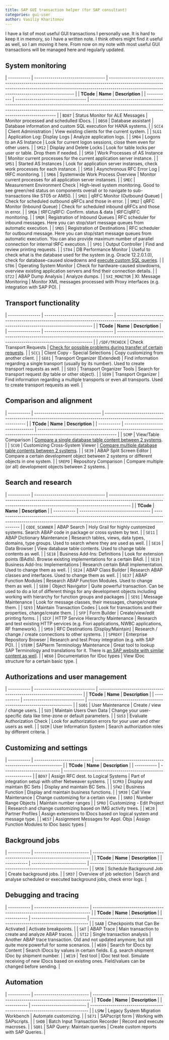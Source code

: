 ```yaml
---
title: SAP GUI transaction helper (for SAP consultant)
categories: gui-user
author: Vasiliy Kharitonov
---
```


I have a list of most useful GUI transactions I personally use. It is hard to
keep it in memory, so I have a written note. I think others might find it useful
as well, so I am moving it here. From now on my note with most useful GUI
transactions will be managed here and regularly updated.

## System monitoring

| -----------   | ----------------------------------- | ------------------------------------------------------------------------------------------------------------------------------------------------------------------------------------------------------------------------- |
| **TCode**     | **Name**                            | **Description**                                                                                                                                                                                                           |
| -----------   | ----------------------------------- | ------------------------------------------------------------------------------------------------------------------------------------------------------------------------------------------------------------------------- |
| `BD87`        | Status Monitor for ALE Messages     | Monitor processed and schedulled IDocs.                                                                                                                                                                                   |
| `DB50`        | Database assistant                  | Database information and custom SQL execution for HANA systems.                                                                                                                                                           |
| `SCC4`        | Client Administration               | View existing clients for the current system.                                                                                                                                                                             |
| `SLG1`        | Application Log: Display Logs       | Analyze application logs.                                                                                                                                                                                                 |
| `SM04`        | Logons to an AS Instance            | Look for current logon sessions, close them even for other users.                                                                                                                                                         |
| `SM12`        | Display and Delete Locks            | Look for table locks per user or table. Drop them if needed.                                                                                                                                                              |
| `SM50`        | Work Processes of AS Instance       | Monitor current processes for the current application server instance.                                                                                                                                                    |
| `SM51`        | Started AS Instances                | Look for application server instanses, check work processes for each instance.                                                                                                                                            |
| `SM58`        | Asynchronous RFC Error Log          | tRFC monitoring.                                                                                                                                                                                                          |
| `SM66`        | Systemwide Work Process Overview    | Monitor current processes for all application server instanses.                                                                                                                                                           |
| `SMEC`        | Measurement Environment Check       | High-level system monitoring. Good to see green/red status on components overall or to navigate to sub-transactions like ST05 or AM50.                                                                                    |
| `SMQ1`        | qRFC Monitor (Outbound Queue)       | Check for scheduled outbound qRFCs and those in error.                                                                                                                                                                    |
| `SMQ2`        | qRFC Monitor (Inbound Queue)        | Check for scheduled inbound qRFCs and those in error.                                                                                                                                                                     |
| `SMQA`        | tRFC/qRFC: Confirm. status & data   | tRFC/qRFC monitoring.                                                                                                                                                                                                     |
| `SMQR`        | Registration of Inbound Queues      | RFC scheduler for inbound messages. Here you can stop/start message queues from automatic execution.                                                                                                                      |
| `SMQS`        | Registration of Destinations        | RFC scheduler for outbound message. Here you can stop/start message queues from automatic execution. You can also provide maximum number of parallel connection for internal tRFC execution.                              |
| `SP01`        | Output Controller                   | Find and review printing requests.                                                                                                                                                                                        |
| `ST04`        | DB Performance Monitor              | Useful to check what is the database used for the system (e.g. Oracle 12.2.0.1.0), check for database-caused slowdowns and [execute custom SQL queries](https://sap.how/gui-support/how-to-execute-custom-sql-request).   |
| `ST06`        | Operating System Monitor            | Check for hardware-caused slowdowns, overview existing application servers and find their connection details.                                                                                                             |
| `ST22`        | ABAP Dump Analysis                  | Analyze dumps.                                                                                                                                                                                                            |
| `SXI_MONITOR` | XI: Message Monitoring              | Monitor XML messages processed with Proxy interfaces (e.g. integration with SAP PO).                                                                                                                                      |


## Transport functionality

| ---------------- | ---------------------------------- | ------------------------------------------------------------------------------------------------------------------------------------------------ |
| **TCode**        | **Name**                           | **Description**                                                                                                                                  |
| ---------------- | ---------------------------------- | ------------------------------------------------------------------------------------------------------------------------------------------------ |
| `/SDF/TRCHECK`   | Check Transport Requests           | [Check for possible problems during transfer of certain requests](https://sap.how/gui-design/gui-support/problems-during-transfer-of-request).   |
| `SCC1`           | Client Copy - Special Selections   | Copy customizing from another client.                                                                                                            |
| `SE01`           | Transport Organizer (Extended)     | Find information regarding a single transport (usually by its number).    Used to create transport requests as well.                             |
| `SE03`           | Transport Organizer Tools          | Search for transport request (by table or other object).                                                                                         |
| `SE09`           | Transport Organizer                | Find information regarding a multiple transports or even all transports. Used to create transport requests as well.                              |

## Comparison and alignment

| ----------- | --------------------------------- | --------------------------------------------------------------------------------------------------------------------- |
| **TCode**   | **Name**                          | **Description**                                                                                                       |
| ----------- | --------------------------------- | --------------------------------------------------------------------------------------------------------------------- |
| `SCMP`      | View/Table Comparison             | [Compare a single database table content between 2 systems](https://sap.how/gui-basis/compare-customzing-tables).     |
| `SCU0`      | Customizing Cross-System Viewer   | [Compare multiple database table contents between 2 systems](https://sap.how/gui-basis/compare-customzing-tables).   |
| `SE39`      | ABAP Split Screen Editor          | Compare a certain development object between 2 systems or different objects in one system.                            |
| `SREPO`     | Repository Comparison             | Compare multiple (or all) development objects between 2 systems.                                                      |

## Search and research

| -----------    | ----------------------------------- | ----------------------------------------------------------------------------------------------------------------------------------------------------------------------- |
| **TCode**      | **Name**                            | **Description**                                                                                                                                                         |
| -----------    | ----------------------------------- | ----------------------------------------------------------------------------------------------------------------------------------------------------------------------- |
| `CODE_SCANNER` | ABAP Search                         | Holy Grail for highly customized systems. Search ABAP code in package or cross system by text.                                                                          |
| `SE11`         | ABAP Dictionary Maintenance         | Research tables, views, data types, domains, type groups. Used to search where they are used as well.                                                                   |
| `SE16`         | Data Browser                        | View database table contents. Used to change table contents as well.                                                                                                    |
| `SE18`         | Business Add-Ins: Definitions       | Look for extension points (BAdIs). Browse existing implementations for a certain BAdI.                                                                                  |
| `SE19`         | Business Add-Ins: Implementations   | Research certain BAdI implementation. Used to change them as well.                                                                                                      |
| `SE24`         | ABAP Class Builder                  | Research ABAP classes and interfaces. Used to change them as well.                                                                                                      |
| `SE37`         | ABAP Function Modules               | Research ABAP Function Modules. Used to change them as well.                                                                                                            |
| `SE80`         | Object Navigator                    | Quite powerful transaction. Can be used to do a lot of different things for any development objects including working with hierarchy for function groups and packages   |
| `SE91`         | Message Maintenance                 | Look for message classes, their messages, change/create them.                                                                                                           |
| `SE93`         | Maintain Transaction Codes          | Look for transactions and their properties, change/create them.                                                                                                         |
| `SFP`          | Form Builder                        | Create/view/edit printing forms.                                                                                                                                        |
| `SICF`         | HTTP Service Hierarchy Maintenance  | Research and test existing HTTP services (e.g. Fiori applications, NWBC applications, RF framework).                                                                    |
| `SM59`         | RFC Destinations (Display/Maintain) | Research / change / create connections to other systems.                                                                                                                |
| `SPROXY`       | Enterprise Repository Browser       | Research and test Proxy integration (e.g. with SAP PO).                                                                                                                 |
| `STERM`        | SAPterm Terminology Maintenance     | Great tool to lookup SAP Terminology and translations for it. There is [an SAP website with similar content as well](http://sapterm.com).                               |
| `WE60`         | Documentation for IDoc types        | View IDoc structure for a certain basic type.                                                                                                                           |


## Authorizations and user management

| ----------- | ------------------------------ | ---------------------------------------------------------------------- |
| **TCode**   | **Name**                       | **Description**                                                        |
| ----------- | ------------------------------ | ---------------------------------------------------------------------- |
| `SU01`      | User Maintenance               | Create / view / change users.                                          |
| `SU3`       | Maintain Users Own Data        | Change your user-specific data like time-zone or default parameters.   |
| `SU53`      | Evaluate Authorization Check   | Look for authorization errors for your user and other users as well.   |
| `SUIM`      | User Information System        | Search authorization roles by different criteria.                      |

## Customizing and settings

| ----------- | ----------------------------        | --------------------------------------------------------------       |
| **TCode**   | **Name**                            | **Description**                                                      |
| ----------- | ----------------------------        | --------------------------------------------------------------       |
| `BD97`      | Assign RFC dest. to Logical Systems | Part of integration setup with other Netweaver systems.              |
| `SCPR3`     | Display and maintain BC Sets        | Display and maintain BC Sets.                                        |
| `SFW2`      | Business Function                   | Display and maintain business functions.                             |
| `SM30`      | Call View Maintenance               | Change customizing for a certain view.                               |
| `SNRO`      | Number Range Objects                | Maintain number ranges                                               |
| `SPRO`      | Customizing - Edit Project          | Research and change customizing based on IMG activity trees.         |
| `WE20`      | Partner Profiles                    | Assign extensions to IDocs based on logical system and message type. |
| `WE57`      | Assignment Messages for Appl. Objs  | Assign Function Modules to IDoc basic types                          |


## Background jobs

| ----------- | --------------------------- | ----------------------------------------------------------------------------- |
| **TCode**   | **Name**                    | **Description**                                                               |
| ----------- | --------------------------- | ----------------------------------------------------------------------------- |
| `SM36`      | Schedule Background Job     | Create background jobs.                                                       |
| `SM37`      | Overview of job selection   | Search and analyse scheduled or executed background jobs, check error logs.   |

## Debugging and tracing

| ----------- | ---------------------------       | -----------------------------------------------------------------------------                                       |
| **TCode**   | **Name**                          | **Description**                                                                                                     |
| ----------- | ---------------------------       | -----------------------------------------------------------------------------                                       |
| `SAAB`      | Checkpoints that Can Be Activated | Activate breakpoints.                                                                                               |
| `SAT`       | ABAP Trace                        | Main transaction to create and analyze ABAP traces.                                                                 |
| `ST12`      | Single transaction analysis       | Another ABAP trace transaction. Old and not updated anymore, but still quite more powerfull for some scenarios.     |
| `WE09`      | Search for IDocs by Content       | Search IDocs by values in certain fields. E.g. search shipment IDoc by shipment number.                             |
| `WE19`      | Test tool                         | IDoc test tool. Simulate receiving of new IDocs based on existing ones. Field/values can be changed before sending. |


## Automation

| ----------- | ---------------------------       | ----------------------------------------------------------------------------- |
| **TCode**   | **Name**                          | **Description**                                                               |
| ----------- | ---------------------------       | ----------------------------------------------------------------------------- |
| `LSMW`      | Legacy System Migration Workbench | Automate customizing.                                                         |
| `SE71`      | SAPscript form                    | Working with SAPscripts.                                                      |
| `SHDB`      | Batch Input Transaction Recorder  | Record and execute macroses.                                                  |
| `SQ01`      | SAP Query: Maintain queries       | Create custom reports with SAP Queries.                                       |

